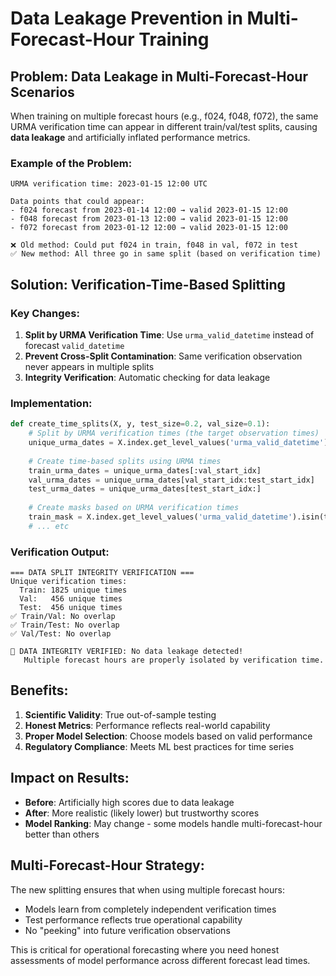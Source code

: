 # Data Leakage Prevention in Multi-Forecast-Hour Training

## Problem: Data Leakage in Multi-Forecast-Hour Scenarios

When training on multiple forecast hours (e.g., f024, f048, f072), the same URMA verification time can appear in different train/val/test splits, causing **data leakage** and artificially inflated performance metrics.

### Example of the Problem:
```
URMA verification time: 2023-01-15 12:00 UTC

Data points that could appear:
- f024 forecast from 2023-01-14 12:00 → valid 2023-01-15 12:00 
- f048 forecast from 2023-01-13 12:00 → valid 2023-01-15 12:00
- f072 forecast from 2023-01-12 12:00 → valid 2023-01-15 12:00

❌ Old method: Could put f024 in train, f048 in val, f072 in test
✅ New method: All three go in same split (based on verification time)
```

## Solution: Verification-Time-Based Splitting

### Key Changes:

1. **Split by URMA Verification Time**: Use `urma_valid_datetime` instead of forecast `valid_datetime`
2. **Prevent Cross-Split Contamination**: Same verification observation never appears in multiple splits
3. **Integrity Verification**: Automatic checking for data leakage

### Implementation:

```python
def create_time_splits(X, y, test_size=0.2, val_size=0.1):
    # Split by URMA verification times (the target observation times)
    unique_urma_dates = X.index.get_level_values('urma_valid_datetime').unique().sort_values()
    
    # Create time-based splits using URMA times
    train_urma_dates = unique_urma_dates[:val_start_idx]
    val_urma_dates = unique_urma_dates[val_start_idx:test_start_idx] 
    test_urma_dates = unique_urma_dates[test_start_idx:]
    
    # Create masks based on URMA verification times
    train_mask = X.index.get_level_values('urma_valid_datetime').isin(train_urma_dates)
    # ... etc
```

### Verification Output:
```
=== DATA SPLIT INTEGRITY VERIFICATION ===
Unique verification times:
  Train: 1825 unique times
  Val:   456 unique times  
  Test:  456 unique times
✅ Train/Val: No overlap
✅ Train/Test: No overlap
✅ Val/Test: No overlap

🎯 DATA INTEGRITY VERIFIED: No data leakage detected!
   Multiple forecast hours are properly isolated by verification time.
```

## Benefits:

1. **Scientific Validity**: True out-of-sample testing
2. **Honest Metrics**: Performance reflects real-world capability
3. **Proper Model Selection**: Choose models based on valid performance
4. **Regulatory Compliance**: Meets ML best practices for time series

## Impact on Results:

- **Before**: Artificially high scores due to data leakage
- **After**: More realistic (likely lower) but trustworthy scores
- **Model Ranking**: May change - some models handle multi-forecast-hour better than others

## Multi-Forecast-Hour Strategy:

The new splitting ensures that when using multiple forecast hours:
- Models learn from completely independent verification times
- Test performance reflects true operational capability
- No "peeking" into future verification observations

This is critical for operational forecasting where you need honest assessments of model performance across different forecast lead times.